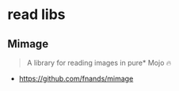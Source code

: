 # read libs

## Mimage

> A library for reading images in pure* Mojo 🔥 

- https://github.com/fnands/mimage